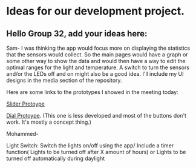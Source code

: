 # Ideas for our development project.

## Hello Group 32, add your ideas here:

Sam- 
I was thinking the app would focus more on displaying the statistics that the sensors would collect.
So the main pages would have a graph or some other way to show the data and would then have a way to edit the optimal ranges for the light and temperature. A switch to turn the sensors and/or the LEDs off and on might also be a good idea. 
I'll include my UI designs in the media section of the repository.

Here are some links to the prototypes I showed in the meeting today:

[Slider Protoype](https://marvelapp.com/47bgjcf)

[Dial Protoype](https://marvelapp.com/11j09dh6). (This one is less developed and most of the buttons don't work. It's mostly a concept thing.)


Mohammed-

Light Switch: Switch the lights on/off using the app/
              Include a timer function( Lights to be turned off after X amount of hours) or Lights to be turned off       automatically during daylight


